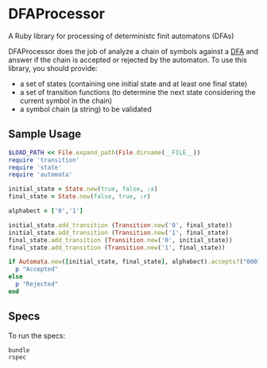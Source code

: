 DFAProcessor
============

A Ruby library for processing of deterministc finit automatons (DFAs)

DFAProcessor does the job of analyze a chain of symbols against a [DFA](http://en.wikipedia.org/wiki/Deterministic_finite_automaton) and answer if the chain is accepted or rejected by
the automaton. To use this library, you should provide:
  * a set of states (containing one initial state and at least one final state)
  * a set of transition functions (to determine the next state considering the current symbol in the chain)
  * a symbol chain (a string) to be validated

Sample Usage
------------
```ruby
$LOAD_PATH << File.expand_path(File.dirname(__FILE__))
require 'transition'
require 'state'
require 'automata'

initial_state = State.new(true, false, :s)
final_state = State.new(false, true, :r)

alphabect = ['0','1']

initial_state.add_transition (Transition.new('0', final_state))
initial_state.add_transition (Transition.new('1', final_state)
final_state.add_transition (Transition.new('0', initial_state))
final_state.add_transition (Transition.new('1', final_state))

if Automata.new([initial_state, final_state], alphabect).accepts?("00011")
  p "Accepted"
else
  p "Rejected"
end
```
Specs
------------
To run the specs:

```ruby
bundle
rspec
```

